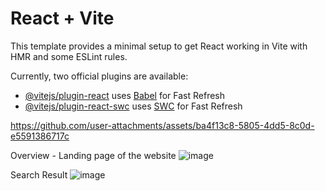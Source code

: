 # React + Vite

This template provides a minimal setup to get React working in Vite with HMR and some ESLint rules.

Currently, two official plugins are available:

- [@vitejs/plugin-react](https://github.com/vitejs/vite-plugin-react/blob/main/packages/plugin-react/README.md) uses [Babel](https://babeljs.io/) for Fast Refresh
- [@vitejs/plugin-react-swc](https://github.com/vitejs/vite-plugin-react-swc) uses [SWC](https://swc.rs/) for Fast Refresh










https://github.com/user-attachments/assets/ba4f13c8-5805-4dd5-8c0d-e5591386717c










Overview - Landing page of the website
![image](https://github.com/user-attachments/assets/2572e9ba-d969-475f-8ea1-bf2d3798fc92)





Search Result
![image](https://github.com/user-attachments/assets/f9b6892c-d62d-407e-a4d8-8d935aac68a8)



